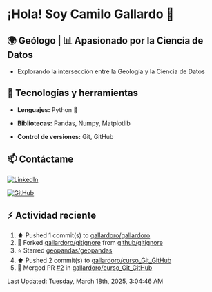 # ¡Hola! Soy Camilo Gallardo 👋

## 🌍 Geólogo | 📊 Apasionado por la Ciencia de Datos

- Explorando la intersección entre la Geología y la Ciencia de Datos

## 🚀 Tecnologías y herramientas  

- **Lenguajes:** Python 🐍 

- **Bibliotecas:** Pandas, Numpy, Matplotlib 

- **Control de versiones:** Git, GitHub  

## 📫 Contáctame  

[![LinkedIn](https://img.shields.io/badge/LinkedIn-Perfil-blue?logo=linkedin)](www.linkedin.com/in/luis-camilo-gallardo-rojas-8b61332a7)  

[![GitHub](https://img.shields.io/badge/GitHub-Perfil-black?logo=github)](https://github.com/gallardoro)  


## :zap: Actividad reciente
<!--RECENT_ACTIVITY:start-->
1. ⬆️ Pushed 1 commit(s) to [gallardoro/gallardoro](https://github.com/gallardoro/gallardoro)<br>
2. 🔱 Forked [gallardoro/gitignore](https://github.com/gallardoro/gitignore) from [github/gitignore](https://github.com/github/gitignore)<br>
3. ⭐ Starred [geopandas/geopandas](https://github.com/geopandas/geopandas)<br>
4. ⬆️ Pushed 2 commit(s) to [gallardoro/curso_Git_GitHub](https://github.com/gallardoro/curso_Git_GitHub)<br>
5. 🎉 Merged PR [#2](https://github.com/gallardoro/curso_Git_GitHub/pull/2) in [gallardoro/curso_Git_GitHub](https://github.com/gallardoro/curso_Git_GitHub)<br>
<!--RECENT_ACTIVITY:end-->
<!--RECENT_ACTIVITY:last_update-->
Last Updated: Tuesday, March 18th, 2025, 3:04:46 AM
<!--RECENT_ACTIVITY:last_update_end-->

